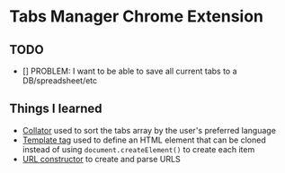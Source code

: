 # Tabs Manager Chrome Extension

## TODO

- [] PROBLEM: I want to be able to save all current tabs to a DB/spreadsheet/etc

## Things I learned

- [Collator](https://developer.mozilla.org/en-US/docs/Web/JavaScript/Reference/Global_Objects/Intl/Collator) used to sort the tabs array by the user's preferred language
- [Template tag](https://web.dev/articles/webcomponents-template) used to define an HTML element that can be cloned instead of using
  `document.createElement()` to create each item
- [URL constructor](https://developer.mozilla.org/en-US/docs/Web/API/URL/URL) to create and parse URLS
